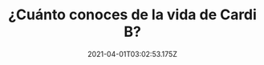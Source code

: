 ---
title: ¿Cuánto conoces de la vida de Cardi B?
date: 2021-04-01T03:02:53.175Z
featuredimage: /assets/50.jpg
categoria: Celebridades
tags:
  - "#CardiB"
  - "#Celebridades"
  - "#Datosquenosabias"
short-description: Sabias esto de Cardi B, 10 datos que no sabias
mk1: >+
  ### 1.

  #### La verdad del mundo 

  ![51](/assets/51.jpg "51")

  Quien no lo hubiera hecho <br/>
  Cardi B ha confesado que ella comenzó a desnudarse para escapar de la pobreza y la violencia doméstica, ya que estaba en una relación abusiva en ese momento.

  ### 2.

  #### ¿Te acuerdas de vine?

  ![52](/assets/52.jpg "52")

  Aplicación en donde algunos se dieron a conocer <br/>
  Cardi B comenzó a ganar publicidad en 2013 cuando muchos de sus videos comenzaron a hacerse virales en Vine e Instagram.
mk2: >+
  ### 3.

  #### Bacardi 

  ![53](/assets/53.jpg "53")

  ¿Te sabías eso?<br/>
  Mucha gente se pregunta de dónde viene el nombre de Cardi B. Como resultado, su hermana se llama Hennessy en una referencia al coñac francés. Cardi B ha dicho: "El nombre de mi hermana, su nombre es Hennessy, entonces todos solían ser como Bacardí para mí, luego lo recorté para Cardi B".

  ### 4.

  #### Primeriza 

  ![54](/assets/54.jpeg "54")

  Sus álbumes <br/>
  Los primeros álbumes que Cardi B alguna vez compraron fueron de Missy Elliott y Tweet.
  Cardi B es la primera mujer en tener cinco mejores 10 sencillos a la vez en la lista Billboard Hot R & B / Hip-Hop.
mk3: >+
  ### 5.

  #### El de ella y de muchos 

  ![55](/assets/55.jpg "55")

  Sus #1<br/>
  Dos de sus artistas favoritos son, sorprendentemente, Madonna y Lady Gaga.

  ### 6.

  ### Ya conseguido algo 

  ![56](/assets/56.jpg "56")

  Antes de tiempo <br/>
  Aparentemente, Cardi B planeaba dejar de desnudarse a los 25, pero lo hizo a los 23 cuando se convirtió en una personalidad de las redes sociales.
mk4: >+
  ### 7.

  #### Se operó 

  ![57](/assets/57.jpg "57")

  Un aumento <br/>
  Mientras se desnudaba, un médico le hizo un aumento de senos.

  ### 8.

  #### Pareja	

  ![58](/assets/58.jpg "58")

  Su relacion formal<br/>
  Cardi B comenzó a salir con el rapero estadounidense Offset en 2017. Más tarde se comprometieron en octubre.
mk5: >+
  ### 9.



  #### Ensueño 



  ![89](/assets/89.jpg "89")



  ¿Qué habrá sentido? <br/>

  Offset propuso a Cardi B en el centro de Wells Fargo en Filadelfia durante un concierto.



  ### 10.

  #### ¡¿Tan poquito?!

  ![anillo](/assets/anilloa.jpg "anillo")



  Nada más <br/>

  Su anillo de compromiso vale medio millón de dólares. Tiene diamantes rosados ​​alrededor de una gran roca, y tiene forma de gota de agua.
---